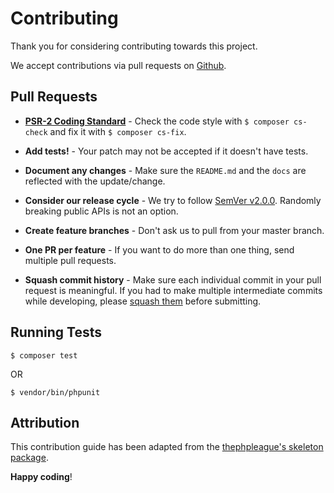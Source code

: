 # Contributing

Thank you for considering contributing towards this project.

We accept contributions via pull requests on [Github](https://github.com/kamalkhan/laravel-stripe).

## Pull Requests

- **[PSR-2 Coding Standard](https://github.com/php-fig/fig-standards/blob/master/accepted/PSR-2-coding-style-guide.md)** - Check the code style with ``$ composer cs-check`` and fix it with ``$ composer cs-fix``.

- **Add tests!** - Your patch may not be accepted if it doesn't have tests.

- **Document any changes** - Make sure the `README.md` and the `docs` are reflected with the update/change.

- **Consider our release cycle** - We try to follow [SemVer v2.0.0](http://semver.org/). Randomly breaking public APIs is not an option.

- **Create feature branches** - Don't ask us to pull from your master branch.

- **One PR per feature** - If you want to do more than one thing, send multiple pull requests.

- **Squash commit history** - Make sure each individual commit in your pull request is meaningful. If you had to make multiple intermediate commits while developing, please [squash them](http://www.git-scm.com/book/en/v2/Git-Tools-Rewriting-History#Changing-Multiple-Commit-Messages) before submitting.


## Running Tests

```shell
$ composer test
```

OR

```shell
$ vendor/bin/phpunit
```

## Attribution

This contribution guide has been adapted from the [thephpleague's skeleton package](https://github.com/thephpleague/skeleton).

**Happy coding**!
